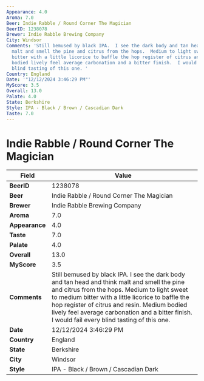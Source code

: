 ```yaml
---
Appearance: 4.0
Aroma: 7.0
Beer: Indie Rabble / Round Corner The Magician
BeerID: 1238078
Brewer: Indie Rabble Brewing Company
City: Windsor
Comments: 'Still bemused by black IPA.  I see the dark body and tan head and think
  malt and smell the pine and citrus from the hops.  Medium to light sweet to medium
  bitter with a little licorice to baffle the hop register of citrus and resin. Medium
  bodied lively feel average carbonation and a bitter finish.  I would fail every
  blind tasting of this one. '
Country: England
Date: '"12/12/2024 3:46:29 PM"'
MyScore: 3.5
Overall: 13.0
Palate: 4.0
State: Berkshire
Style: IPA - Black / Brown / Cascadian Dark
Taste: 7.0
---
```


# Indie Rabble / Round Corner The Magician

| Field         | Value |
|---------------|-------|
| **BeerID** | 1238078 |
| **Beer** | Indie Rabble / Round Corner The Magician |
| **Brewer** | Indie Rabble Brewing Company |
| **Aroma** | 7.0 |
| **Appearance** | 4.0 |
| **Taste** | 7.0 |
| **Palate** | 4.0 |
| **Overall** | 13.0 |
| **MyScore** | 3.5 |
| **Comments** | Still bemused by black IPA.  I see the dark body and tan head and think malt and smell the pine and citrus from the hops.  Medium to light sweet to medium bitter with a little licorice to baffle the hop register of citrus and resin. Medium bodied lively feel average carbonation and a bitter finish.  I would fail every blind tasting of this one.  |
| **Date** | 12/12/2024 3:46:29 PM |
| **Country** | England |
| **State** | Berkshire |
| **City** | Windsor |
| **Style** | IPA - Black / Brown / Cascadian Dark |

